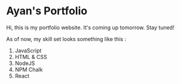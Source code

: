 # Ayan's Portfolio

Hi, this is my portfolio website. It's coming up tomorrow. Stay tuned!

As of now, my skill set looks something like this : 

1. JavaScript
2. HTML & CSS
3. NodeJS
4. NPM Chalk
5. React